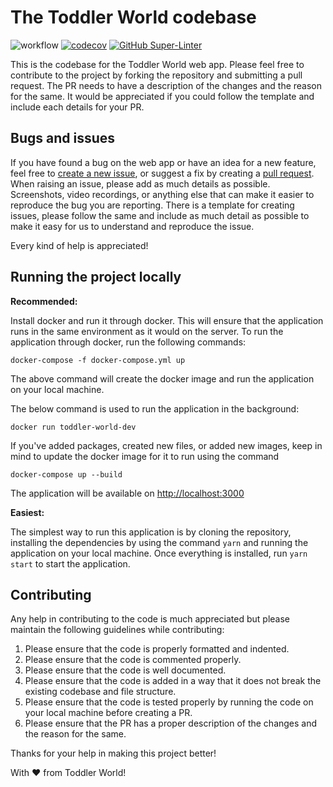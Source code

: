 # The Toddler World codebase

![workflow](https://github.com/aheedshah/toddler-world/actions/workflows/build_test_react.yml/badge.svg)
[![codecov](https://codecov.io/gh/aheedshah/toddler-world/graph/badge.svg?token=57OH7CZD9F)](https://codecov.io/gh/aheedshah/toddler-world)
[![GitHub Super-Linter](https://github.com/aheedshah/toddler-world/actions/workflows/linter.yml/badge.svg)](https://github.com/marketplace/actions/super-linter)

This is the codebase for the Toddler World web app. Please feel free to contribute to the project by forking the
repository and submitting a pull request. The PR needs to have a description of the changes and the reason for the same.
It would be appreciated if you could follow the template and include each details for your PR.

## Bugs and issues

If you have found a bug on the web app or have an idea for a new feature, feel free
to [create a new issue](https://github.com/aheedshah/toddler-world/issues/new),
or suggest a fix by creating a [pull request](https://help.github.com/articles/creating-a-pull-request/). When raising
an issue, please add as much details as possible. Screenshots, video recordings, or anything else that can make it
easier to reproduce the bug you are reporting. There is a template for creating issues, please follow the same and
include as much detail as possible to make it easy for us to understand and reproduce the issue.

Every kind of help is appreciated!

## Running the project locally

**Recommended:**

Install docker and run it through docker. This will ensure that the application runs in the same environment as it
would on the server. To run the application through docker, run the following commands:

```docker-compose -f docker-compose.yml up```

The above command will create the docker image and run the application on your local machine.

The below command is used to run the application in the background:

```docker run toddler-world-dev```

If you've added packages, created new files, or added new images, keep in mind to update the docker image for it to run
using the command

`docker-compose up --build`

The application will be available on [http://localhost:3000](http://localhost:3000)

**Easiest:**

The simplest way to run this application is by cloning the repository, installing the dependencies by using the
command `yarn` and running the application on your local machine. Once everything is installed,
run `yarn start` to start the application.

## Contributing

Any help in contributing to the code is much appreciated but please maintain the following guidelines while
contributing:

1. Please ensure that the code is properly formatted and indented.
2. Please ensure that the code is commented properly.
3. Please ensure that the code is well documented.
4. Please ensure that the code is added in a way that it does not break the existing codebase and file structure.
5. Please ensure that the code is tested properly by running the code on your local machine before creating a PR.
6. Please ensure that the PR has a proper description of the changes and the reason for the same.

Thanks for your help in making this project better!

With ♥ from Toddler World!